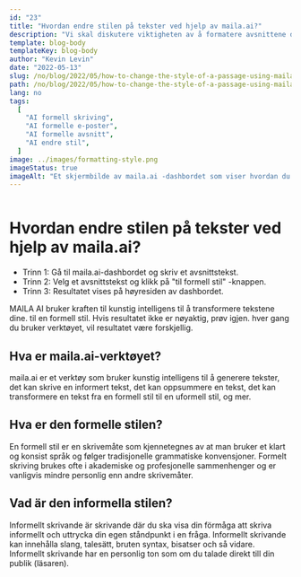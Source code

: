 ```yaml
---
id: "23"
title: "Hvordan endre stilen på tekster ved hjelp av maila.ai?"
description: "Vi skal diskutere viktigheten av å formatere avsnittene dine i en formell stil. maila.ai er en plattform som lar deg skrive og sende e-poster enkelt i en formell stil."
template: blog-body
templateKey: blog-body
author: "Kevin Levin"
date: "2022-05-13"
slug: /no/blog/2022/05/how-to-change-the-style-of-a-passage-using-maila-ai
path: /no/blog/2022/05/how-to-change-the-style-of-a-passage-using-maila-ai
lang: no
tags:
  [
    "AI formell skriving",
    "AI formelle e-poster",
    "AI formelle avsnitt",
    "AI endre stil",
  ]
image: ../images/formatting-style.png
imageStatus: true
imageAlt: "Et skjermbilde av maila.ai -dashbordet som viser hvordan du velger tekst- og formateringsstil"
---
```


```toc

```

# Hvordan endre stilen på tekster ved hjelp av maila.ai?

- Trinn 1: Gå til maila.ai-dashbordet og skriv et avsnittstekst.
- Trinn 2: Velg et avsnittstekst og klikk på "til formell stil" -knappen.
- Trinn 3: Resultatet vises på høyresiden av dashbordet.

MAILA AI bruker kraften til kunstig intelligens til å transformere tekstene dine. til en formell stil. Hvis resultatet ikke er nøyaktig, prøv igjen. hver gang du bruker verktøyet, vil resultatet være forskjellig.

## Hva er maila.ai-verktøyet?

maila.ai er et verktøy som bruker kunstig intelligens til å generere tekster, det kan skrive en informert tekst, det kan oppsummere en tekst, det kan transformere en tekst fra en formell stil til en uformell stil, og mer.

## Hva er den formelle stilen?

En formell stil er en skrivemåte som kjennetegnes av at man bruker et klart og konsist språk og følger tradisjonelle grammatiske konvensjoner. Formelt skriving brukes ofte i akademiske og profesjonelle sammenhenger og er vanligvis mindre personlig enn andre skrivemåter.

## Vad är den informella stilen?

Informellt skrivande är skrivande där du ska visa din förmåga att skriva informellt och uttrycka din egen ståndpunkt i en fråga. Informellt skrivande kan innehålla slang, talesätt, bruten syntax, bisatser och så vidare. Informellt skrivande har en personlig ton som om du talade direkt till din publik (läsaren).
